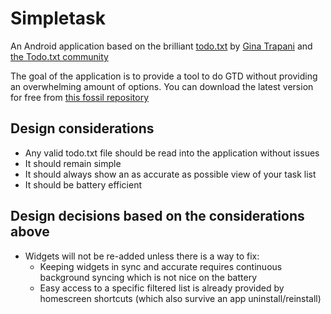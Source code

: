 # Simpletask

An Android application based on the brilliant [todo.txt](http://todotxt.com) by
[Gina Trapani](http://ginatrapani.org) and [the Todo.txt community](http://groups.yahoo.com/group/todotxt/)

The goal of the application is to provide a tool to do GTD without providing an overwhelming amount of
options.
You can download the latest version for free from [this fossil repository](http://mpcjanssen.nl/cgi-bin/simpletask/doc/trunk/apk/Simpletask.apk)

Design considerations
---------------------

*  Any valid todo.txt file should be read into the application without issues
*  It should remain simple
*  It should always show an as accurate as possible view of your task list
*  It should be battery efficient

Design decisions based on the considerations above
--------------------------------------------------

*  Widgets will not be re-added unless there is a way to fix:
    *  Keeping widgets in sync and accurate requires continuous background syncing which is not nice on the battery
    *  Easy access to a specific filtered list is already provided by homescreen shortcuts (which also survive an app uninstall/reinstall)


